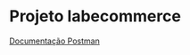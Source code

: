 # Projeto labecommerce

[Documentação Postman](https://documenter.getpostman.com/view/28541476/2s946fcs35)


